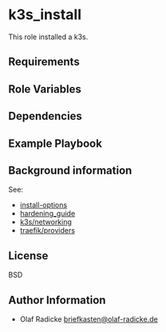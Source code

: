 k3s_install
===========

This role installed a k3s.

Requirements
------------


Role Variables
--------------



Dependencies
------------


Example Playbook
----------------


Background information
----------------------

See:

- [install-options](https://rancher.com/docs/k3s/latest/en/installation/install-options/)
- [hardening_guide](https://rancher.com/docs/k3s/latest/en/security/hardening_guide/)
- [k3s/networking](https://rancher.com/docs/k3s/latest/en/networking/)
- [traefik/providers](https://doc.traefik.io/traefik/providers/kubernetes-ingress/)

License
-------

BSD

Author Information
------------------

- Olaf Radicke <briefkasten@olaf-radicke.de>
